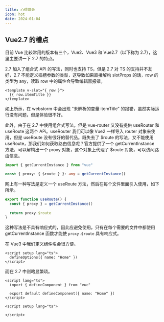 ```yaml
---
title: 心得体会
icon: hot
date: 2024-01-04
---
```


## Vue2.7 的槽点

目前 Vue 比较常用的版本有三个，Vue2、Vue3 和 Vue2.7（以下称为 2.7），这里主要讲一下 2.7 的特点。

2.7 加入了组合式 API 的写法，同时也支持 TS，但是 2.7 对 TS 的支持并不友好，2.7 不能定义插槽参数的类型，这导致如果直接解构 slotProps 的话，row 的类型为 any，读取 row 中的属性会导致编辑器报错。

```vue
<template v-slot="{ row }">
  {{ row.itemTitle }}
</template>
```

如上所示，在 webstorm 中会出现 “未解析的变量 itemTitle” 的报错，虽然实际运行没有问题，但是体验很不好。

此外，由于在 2.7 中使用组合式写法，但是 vue-router 又没有提供 useRouter 和 useRoute 这两个 APi。useRouter 我们可以像 Vue2 一样导入 router 对象来使用，但是 useRoute 没有很好的替代品。既失去了 $route 的写法，又不能使用 useRoute，那我们如何获取路由信息呢？官方提供了一个 getCurrentInstance 方法，可以解构出一个 proxy 对象，这个对象上代理了 \$route 对象，可以访问路由信息。

```ts
import { getCurrentInstance } from "vue"

const { proxy: { $route } }: any = getCurrentInstance()
```

网上有一种写法是定义一个 useRoute 方法，然后在每个文件里面引入使用，如下所示。

```ts
export function useRoute() {
  const { proxy } = getCurrentInstance()
  
  return proxy.$route
}
```

这种写法是不具有响应式的，因此应避免使用。只有在每个需要的文件中都使用 getCurrentInstance 函数才能使 `proxy.$route` 具有响应式。

在 Vue3 中我们定义组件名会很方便。

```vue
<script setup lang="ts">
  defineOptions({ name: "Home" })
</script>
```

而在 2.7 中则略显繁琐。

```vue
<script lang="ts">
  import { defineComponent } from "vue"
  
  export default defineComponent({ name: "Home" })
</script>

<script setup lang="ts">
  
</script>
```
